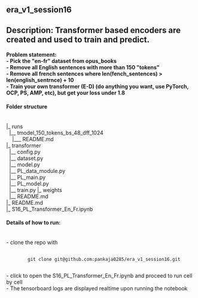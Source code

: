 ## era_v1_session16
<h2> Description:
 Transformer based encoders are created and used to train and predict.
</h2>
<h4>
Problem statement:<br/>
- Pick the "en-fr" dataset from opus_books<br/>
- Remove all English sentences with more than 150 "tokens"<br/>
- Remove all french sentences where len(fench_sentences) > len(english_sentrnce) + 10<br/>
- Train your own transformer (E-D) (do anything you want, use PyTorch, OCP, PS, AMP, etc), but get your loss under 1.8<br/>
</h4>

<h4> Folder structure</h4> <br/>
|_ runs <br/>
&nbsp;&nbsp;|__ tmodel_150_tokens_bs_48_dff_1024 <br/>
&nbsp;&nbsp;&nbsp;&nbsp;|___ README.md <br/> 
|_ transformer <br/>
&nbsp;&nbsp;|__ config.py <br/>
&nbsp;&nbsp;|__ dataset.py <br/>
&nbsp;&nbsp;|__ model.py <br/>
&nbsp;&nbsp;|__ PL_data_module.py <br/>
&nbsp;&nbsp;|__ PL_main.py <br/>
&nbsp;&nbsp;|__ PL_model.py <br/>
&nbsp;&nbsp;|__ train.py
|_ weights <br/>
&nbsp;&nbsp;|__ README.md <br/>
|_ README.md <br/>
|_ S16_PL_Transformer_En_Fr.ipynb <br/>

<h4> Details of how to run: </h4><br/>
- clone the repo with <br/>
<pre>
    <code>
        git clone git@github.com:pankaja0285/era_v1_session16.git
    </code>
</pre>
- click to open the S16_PL_Transformer_En_Fr.ipynb and proceed to run cell by cell<br/>
- The tensorboard logs are displayed realtime upon running the notebook<br/>

